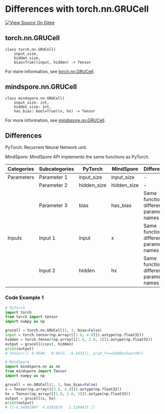# Differences with torch.nn.GRUCell

[![View Source On Gitee](https://mindspore-website.obs.cn-north-4.myhuaweicloud.com/website-images/r2.3.2/resource/_static/logo_source_en.svg)](https://gitee.com/mindspore/docs/blob/r2.3.2/docs/mindspore/source_en/note/api_mapping/pytorch_diff/GRUCell.md)

## torch.nn.GRUCell

```text
class torch.nn.GRUCell(
    input_size,
    hidden_size,
    bias=True)(input, hidden) -> Tensor
```

For more information, see [torch.nn.GRUCell](https://pytorch.org/docs/1.8.1/generated/torch.nn.GRUCell.html).

## mindspore.nn.GRUCell

```text
class mindspore.nn.GRUCell(
    input_size: int,
    hidden_size: int,
    has_bias: bool=True)(x, hx) -> Tensor
```

For more information, see [mindspore.nn.GRUCell](https://www.mindspore.cn/docs/en/r2.3.2/api_python/nn/mindspore.nn.GRUCell.html).

## Differences

PyTorch: Recurrent Neural Network unit.

MindSpore: MindSpore API implements the same functions as PyTorch.

| Categories | Subcategories |PyTorch | MindSpore | Difference |
| ---- | ----- | ------- | --------- | ------------- |
|Parameters | Parameter 1 | input_size | input_size |- |
| | Parameter 2 | hidden_size | hidden_size | - |
| | Parameter 3 | bias | has_bias | Same function, different parameter names |
|Inputs | Input 1 | input | x | Same function, different parameter names |
| | Input 2 | hidden | hx |  Same function, different parameter names |

### Code Example 1

```python
# PyTorch
import torch
from torch import tensor
import numpy as np

grucell = torch.nn.GRUCell(2, 3, bias=False)
input = torch.tensor(np.array([[3.0, 4.0]]).astype(np.float32))
hidden = torch.tensor(np.array([[1.0, 2.0, 3]]).astype(np.float32))
output = grucell(input, hidden)
print(output)
# tensor([[ 0.9948,  0.0913, -0.1633]], grad_fn=<AddBackward0>)

# MindSpore
import mindspore.nn as nn
from mindspore import Tensor
import numpy as np

grucell = nn.GRUCell(2, 3, has_bias=False)
x = Tensor(np.array([[3.0, 4.0]]).astype(np.float32))
hx = Tensor(np.array([[1.0, 2.0, 3]]).astype(np.float32))
output = grucell(x, hx)
print(output)
# [[-0.94861907  0.6191679   2.1289415 ]]
```
